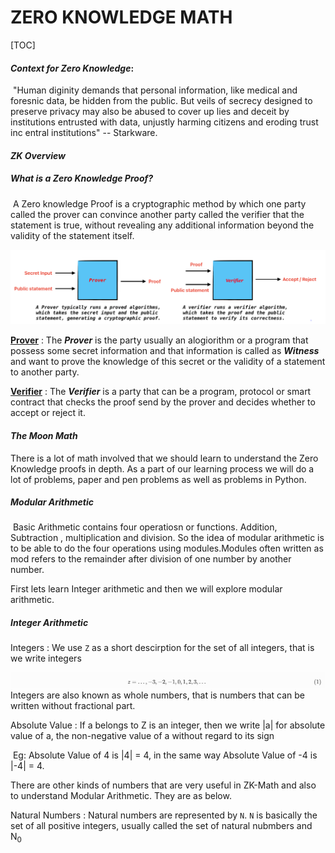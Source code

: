 #  ZERO KNOWLEDGE MATH

[TOC]



#### ***Context for Zero Knowledge***:

​	"Human diginity demands that personal information, like medical and foresnic data, be hidden from the public. But veils of secrecy designed to preserve privacy may also be abused to cover up lies and deceit by institutions entrusted with data, unjustly harming citizens and eroding trust inc entral institutions" -- Starkware.

#### ***ZK Overview***

##### What is a Zero Knowledge Proof?

​	A Zero knowledge Proof is a cryptographic method by which one party called the prover can convince another party called the verifier that the statement is true, without revealing any additional information beyond the validity of the statement itself.

![ZK-Overview](assets/ZKOverview)

<u>**Prover**</u> : The ***Prover*** is the party usually an alogiorithm or a program that possess some secret information and that information is called as ***Witness*** and want to prove the knowledge of this secret or the validity of a statement to another party.

<u>**Verifier**</u> : The ***Verifier*** is a party that can be a program, protocol or smart contract that checks the proof send by the prover and decides whether to accept or reject it.



#### ***The Moon Math***

There is a lot of math involved that we should learn to understand the Zero Knowledge proofs in depth. As a part of our learning process we will do a lot of problems, paper and pen problems as well as problems in Python.

##### **Modular Arithmetic** 

​	Basic Arithmetic contains four operatiosn or functions. Addition, Subtraction , multiplication and division. So the idea of modular arithmetic is to be able to do the four operations using modules.Modules often written as mod refers to the remainder after division of one number by another number.

First lets learn Integer arithmetic and then we will explore modular arithmetic.

##### **Integer Arithmetic**

Integers : We use `Z` as a short descirption for the set of all integers, that is we write integers  

![Integers](assets/Integers)
Integers are also known as whole numbers, that is numbers that can be written without fractional part.

Absolute Value : If  a belongs to Z is an integer, then we write |a| for absolute value of a, the non-negative value of a without regard to its sign

​			Eg: Absolute Value of 4 is |4| = 4, in the same way Absolute Value of -4 is |-4| = 4.

There are other kinds of numbers that are very useful in ZK-Math and also to understand Modular Arithmetic. They are as below.

Natural Numbers : Natural numbers are represented by `N`. `N` is basically the set of all positive integers, usually called the set of natural nubmbers and N<sub>0</sub> 




















​	

























